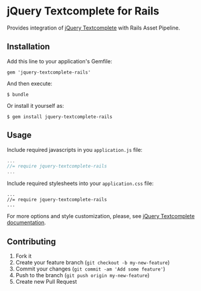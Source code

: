 # jQuery Textcomplete for Rails

Provides integration of [jQuery Textcomplete](https://github.com/yuku-t/jquery-textcomplete) with Rails Asset Pipeline.

## Installation

Add this line to your application's Gemfile:

    gem 'jquery-textcomplete-rails'

And then execute:

    $ bundle

Or install it yourself as:

    $ gem install jquery-textcomplete-rails

## Usage

Include required javascripts in you `application.js` file:
```javascript
...
//= require jquery-textcomplete-rails
...
```

Include required stylesheets into your `application.css` file:
```
...
//= require jquery-textcomplete-rails
...
```

For more options and style customization, please, see [jQuery Textcomplete documentation](https://github.com/yuku-t/jquery-textcomplete).

## Contributing

1. Fork it
2. Create your feature branch (`git checkout -b my-new-feature`)
3. Commit your changes (`git commit -am 'Add some feature'`)
4. Push to the branch (`git push origin my-new-feature`)
5. Create new Pull Request

